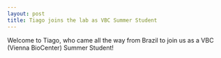 ```yaml
---
layout: post
title: Tiago joins the lab as VBC Summer Student
---
```

Welcome to Tiago, who came all the way from Brazil to join us as a VBC (Vienna BioCenter) Summer Student! 
